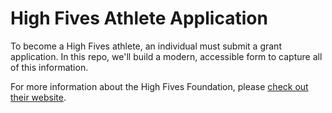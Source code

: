 # High Fives Athlete Application

To become a High Fives athlete, an individual must submit a grant application. In this repo, we'll build a modern, accessible form to capture all of this information.

For more information about the High Fives Foundation, please [check out their website](https://highfivesfoundation.com).
